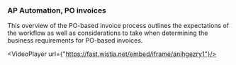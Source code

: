 ### AP Automation, PO invoices

This overview of the PO-based invoice process outlines the expectations of the workflow as well as considerations to take when determining the business requirements for PO-based invoices. 

<VideoPlayer url={"https://fast.wistia.net/embed/iframe/anihgezry1"}/>
